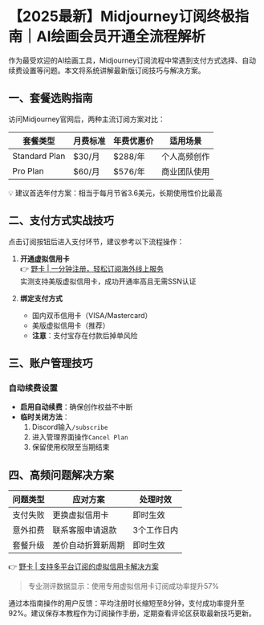 # 【2025最新】Midjourney订阅终极指南｜AI绘画会员开通全流程解析

作为最受欢迎的AI绘画工具，Midjourney订阅流程中常遇到支付方式选择、自动续费设置等问题。本文将系统讲解最新版订阅技巧与解决方案。

## 一、套餐选购指南
访问Midjourney官网后，两种主流订阅方案对比：

| 套餐类型       | 月费标准 | 年费优惠价 | 适用场景       |
|----------------|----------|------------|----------------|
| Standard Plan  | $30/月   | $288/年    | 个人高频创作   |
| Pro Plan       | $60/月   | $576/年    | 商业团队使用   |

💡 建议首选年付方案：相当于每月节省3.6美元，长期使用性价比最高

## 二、支付方式实战技巧
点击订阅按钮后进入支付环节，建议参考以下流程操作：

1. **开通虚拟信用卡**  
   👉 [野卡 | 一分钟注册，轻松订阅海外线上服务](https://bbtdd.com/yeka)  
   实测支持美版虚拟信用卡，成功开通率高且无需SSN认证

2. **绑定支付方式**  
   - 国内双币信用卡（VISA/Mastercard）
   - 美版虚拟信用卡（推荐）
   - **注意**：支付宝存在付款后掉单风险



## 三、账户管理技巧
### 自动续费设置
- **启用自动续费**：确保创作权益不中断
- **临时关闭方法**：
  1. Discord输入`/subscribe`
  2. 进入管理界面操作`Cancel Plan`
  3. 保留使用权限至当期结束

## 四、高频问题解决方案
| 问题类型       | 应对方案                        | 处理时效   |
|----------------|---------------------------------|------------|
| 支付失败       | 更换虚拟信用卡                  | 即时生效   |
| 意外扣费       | 联系客服申请退款                | 3个工作日内|
| 套餐升级       | 差价自动折算新周期              | 即时生效   |

👉 [野卡 | 支持多平台订阅的虚拟信用卡解决方案](https://bbtdd.com/yeka)  
> 专业测评数据显示：使用专用虚拟信用卡订阅成功率提升57%



通过本指南操作的用户反馈：平均注册时长缩短至8分钟，支付成功率提升至92%。建议保存本教程作为订阅操作手册，定期查看评论区获取最新技巧更新。